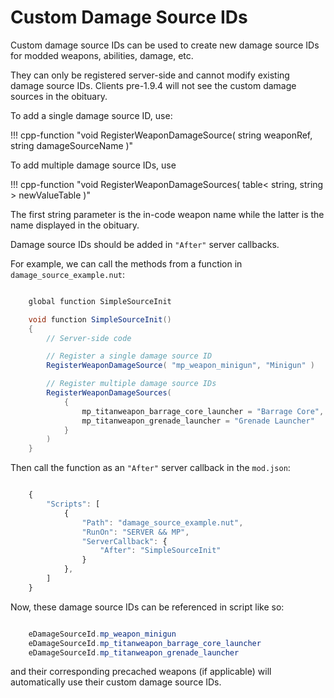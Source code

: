 # Custom Damage Source IDs

Custom damage source IDs can be used to create new damage source IDs for modded weapons, abilities, damage, etc. 

They can only be registered server-side and cannot modify existing damage source IDs. Clients pre-1.9.4 will not see the custom damage sources in the obituary.

To add a single damage source ID, use:

!!! cpp-function "void RegisterWeaponDamageSource( string weaponRef, string damageSourceName )"

To add multiple damage source IDs, use  

!!! cpp-function "void RegisterWeaponDamageSources( table< string, string > newValueTable )"

The first string parameter is the in-code weapon name while the latter is the name displayed in the obituary.

Damage source IDs should be added in ``"After"`` server callbacks.

For example, we can call the methods from a function in ``damage_source_example.nut``:

```csharp

    global function SimpleSourceInit

    void function SimpleSourceInit()
    {
        // Server-side code

        // Register a single damage source ID
        RegisterWeaponDamageSource( "mp_weapon_minigun", "Minigun" )

        // Register multiple damage source IDs
        RegisterWeaponDamageSources(
            {
                mp_titanweapon_barrage_core_launcher = "Barrage Core",
                mp_titanweapon_grenade_launcher = "Grenade Launcher"
            }
        )
    }
```

Then call the function as an ``"After"`` server callback in the ``mod.json``:

```javascript

    {
        "Scripts": [
            {
                "Path": "damage_source_example.nut",
                "RunOn": "SERVER && MP",
                "ServerCallback": {
                    "After": "SimpleSourceInit"
                }
            },
        ]
    }
```

Now, these damage source IDs can be referenced in script like so:

```csharp

    eDamageSourceId.mp_weapon_minigun
    eDamageSourceId.mp_titanweapon_barrage_core_launcher
    eDamageSourceId.mp_titanweapon_grenade_launcher
```

and their corresponding precached weapons (if applicable) will automatically use their custom damage source IDs.